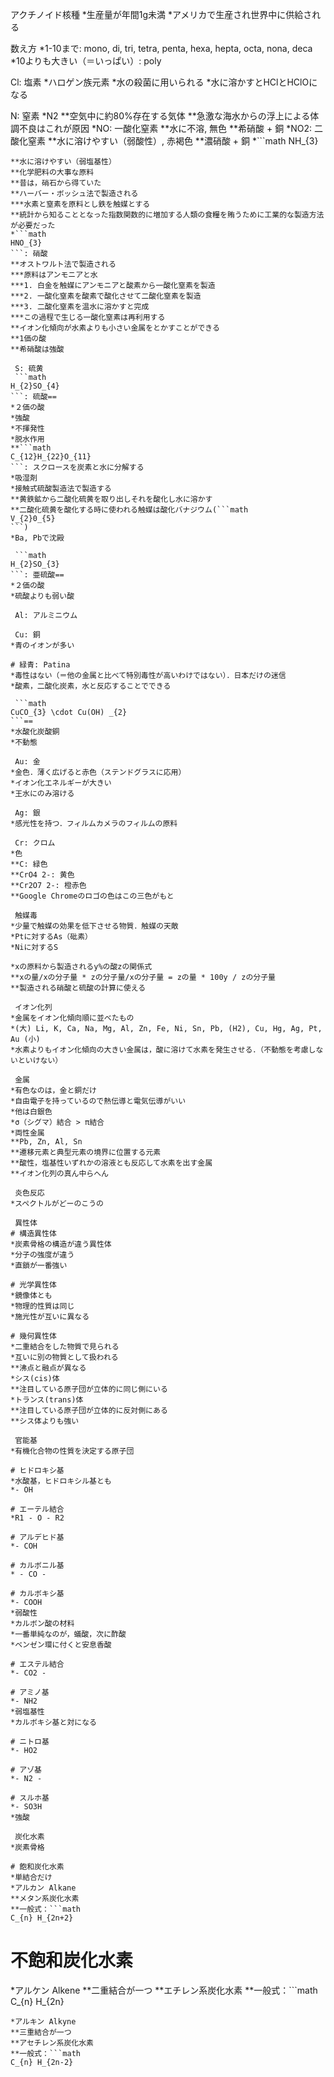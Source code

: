  アクチノイド核種
*生産量が年間1g未満
*アメリカで生産され世界中に供給される

 数え方
*1-10まで: mono, di, tri, tetra, penta, hexa, hepta, octa, nona, deca
*10よりも大きい（＝いっぱい）: poly

 Cl: 塩素
*ハロゲン族元素
*水の殺菌に用いられる
*水に溶かすとHClとHClOになる

 N: 窒素
*N2
**空気中に約80%存在する気体
**急激な海水からの浮上による体調不良はこれが原因
*NO: 一酸化窒素
**水に不溶, 無色
**希硝酸 + 銅
*NO2: 二酸化窒素
**水に溶けやすい（弱酸性）, 赤褐色
**濃硝酸 + 銅
*```math
NH_{3}
```: アンモニア
**水に溶けやすい（弱塩基性）
**化学肥料の大事な原料
**昔は，硝石から得ていた
**ハーバー・ボッシュ法で製造される
***水素と窒素を原料とし鉄を触媒とする
**統計から知ることとなった指数関数的に増加する人類の食糧を賄うために工業的な製造方法が必要だった
*```math
HNO_{3}
```: 硝酸
**オストワルト法で製造される
***原料はアンモニアと水
***1. 白金を触媒にアンモニアと酸素から一酸化窒素を製造
***2. 一酸化窒素を酸素で酸化させて二酸化窒素を製造
***3. 二酸化窒素を温水に溶かすと完成
***この過程で生じる一酸化窒素は再利用する
**イオン化傾向が水素よりも小さい金属をとかすことができる
**1価の酸
**希硝酸は強酸

 S: 硫黄
 ```math
H_{2}SO_{4}
```: 硫酸==
*２価の酸
*強酸
*不揮発性
*脱水作用
**```math
C_{12}H_{22}O_{11}
```: スクロースを炭素と水に分解する
*吸湿剤
*接触式硫酸製造法で製造する
**黄鉄鉱から二酸化硫黄を取り出しそれを酸化し水に溶かす
**二酸化硫黄を酸化する時に使われる触媒は酸化バナジウム(```math
V_{2}0_{5}
```)
*Ba, Pbで沈殿

 ```math
H_{2}SO_{3}
```: 亜硫酸==
*２価の酸
*硫酸よりも弱い酸

 Al: アルミニウム

 Cu: 銅
*青のイオンが多い

# 緑青: Patina
*毒性はない（＝他の金属と比べて特別毒性が高いわけではない）．日本だけの迷信
*酸素，二酸化炭素，水と反応することでできる

 ```math
CuCO_{3} \cdot Cu(OH) _{2}
```==
*水酸化炭酸銅
*不動態

 Au: 金
*金色．薄く広げると赤色（ステンドグラスに応用）
*イオン化エネルギーが大きい
*王水にのみ溶ける

 Ag: 銀
*感光性を持つ．フィルムカメラのフィルムの原料

 Cr: クロム
*色
**C: 緑色
**CrO4 2-: 黄色
**Cr2O7 2-: 橙赤色
**Google Chromeのロゴの色はこの三色がもと

 触媒毒
*少量で触媒の効果を低下させる物質．触媒の天敵
*Ptに対するAs（砒素）
*Niに対するS

*xの原料から製造されるy%の酸zの関係式
**xの量/xの分子量 * zの分子量/xの分子量 = zの量 * 100y / zの分子量
**製造される硝酸と硫酸の計算に使える

 イオン化列
*金属をイオン化傾向順に並べたもの
*(大) Li, K, Ca, Na, Mg, Al, Zn, Fe, Ni, Sn, Pb, (H2), Cu, Hg, Ag, Pt, Au (小)
*水素よりもイオン化傾向の大きい金属は，酸に溶けて水素を発生させる．（不動態を考慮しないといけない）

 金属
*有色なのは，金と銅だけ
*自由電子を持っているので熱伝導と電気伝導がいい
*他は白銀色
*σ（シグマ）結合 > π結合
*両性金属
**Pb, Zn, Al, Sn
**遷移元素と典型元素の境界に位置する元素
**酸性，塩基性いずれかの溶液とも反応して水素を出す金属
**イオン化列の真ん中らへん

 炎色反応
*スペクトルがどーのこうの

 異性体
# 構造異性体
*炭素骨格の構造が違う異性体
*分子の強度が違う
*直鎖が一番強い

# 光学異性体
*鏡像体とも
*物理的性質は同じ
*施光性が互いに異なる

# 幾何異性体
*二重結合をした物質で見られる
*互いに別の物質として扱われる
**沸点と融点が異なる
*シス(cis)体
**注目している原子団が立体的に同じ側にいる
*トランス(trans)体
**注目している原子団が立体的に反対側にある
**シス体よりも強い

 官能基
*有機化合物の性質を決定する原子団

# ヒドロキシ基
*水酸基，ヒドロキシル基とも
*- OH

# エーテル結合
*R1 - O - R2

# アルデヒド基
*- COH

# カルボニル基
* - CO -

# カルボキシ基
*- COOH
*弱酸性
*カルボン酸の材料
*一番単純なのが，蟻酸，次に酢酸
*ベンゼン環に付くと安息香酸

# エステル結合
*- CO2 -

# アミノ基
*- NH2
*弱塩基性
*カルボキシ基と対になる

# ニトロ基
*- HO2

# アゾ基
*- N2 -

# スルホ基
*- SO3H
*強酸

 炭化水素
*炭素骨格

# 飽和炭化水素
*単結合だけ
*アルカン Alkane
**メタン系炭化水素
**一般式：```math
C_{n} H_{2n+2}
```

# 不飽和炭化水素
*アルケン Alkene
**二重結合が一つ
**エチレン系炭化水素
**一般式：```math
C_{n} H_{2n}
```
*アルキン Alkyne
**三重結合が一つ
**アセチレン系炭化水素
**一般式：```math
C_{n} H_{2n-2}
```